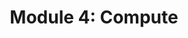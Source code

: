 ---
layout: page
title: "Module 4: Compute"
permalink: /aws-architecting-on-aws/module04/  # Optional
parent: AWS Architecting on AWS # For breadcrumbs (if supported)
---